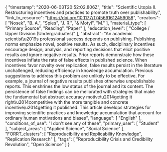 {
    "timestamp": "2020-06-03T20:52:02.806Z",
    "title": "Scientific Utopia II. Restructuring incentives and practices to promote truth over publishability.",
    "link_to_resource": "https://doi.org/10.1177/1745691612459058",
    "creators": [
        "Nosek",
        "B. A.",
        "Spies",
        "J. R.",
        "& Motyl",
        "M."
    ],
    "material_type": [
        "Primary Source",
        "Reading",
        "Paper"
    ],
    "education_level": [
        "College / Upper Division (Undergraduates)"
    ],
    "abstract": "An academic scientist\u2019s professional success depends on publishing. Publishing norms emphasize novel, positive results. As such, disciplinary incentives encourage design, analysis, and reporting decisions that elicit positive results and ignore negative results. Prior reports demonstrate how these incentives inflate the rate of false effects in published science. When incentives favor novelty over replication, false results persist in the literature unchallenged, reducing efficiency in knowledge accumulation. Previous suggestions to address this problem are unlikely to be effective. For example, a journal of negative results publishes otherwise unpublishable reports. This enshrines the low status of the journal and its content. The persistence of false findings can be meliorated with strategies that make the fundamental but abstract accuracy motive\u2014getting it right\u2014competitive with the more tangible and concrete incentive\u2014getting it published. This article develops strategies for improving scientific practices and knowledge accumulation that account for ordinary human motivations and biases",
    "language": [
        "English"
    ],
    "conditions_of_use": "I don't see any of these",
    "primary_user": [
        "Student"
    ],
    "subject_areas": [
        "Applied Science",
        "Social Science"
    ],
    "FORRT_clusters": [
        "Reproducibility and Replicability Knowledge",
        "Replication Research"
    ],
    "tags": [
        "Reproducibility Crisis and Credibility Revolution",
        "Open Science"
    ]
}